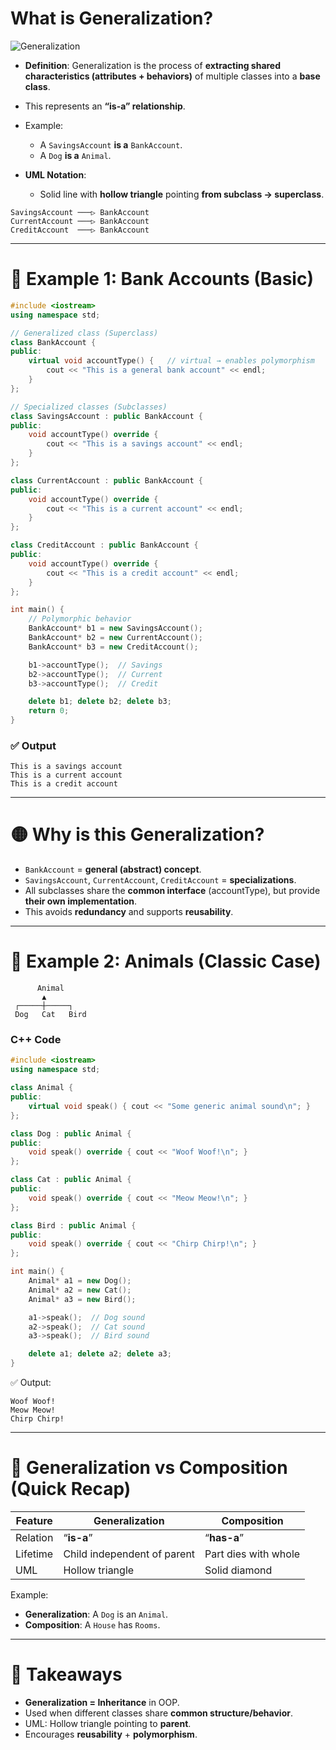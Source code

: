 # What is **Generalization**?
![Generalization](https://media.geeksforgeeks.org/wp-content/uploads/20250829154515190445/generalization.webp)
* **Definition**: Generalization is the process of **extracting shared characteristics (attributes + behaviors)** of multiple classes into a **base class**.

* This represents an **“is-a” relationship**.

* Example:

  * A `SavingsAccount` **is a** `BankAccount`.
  * A `Dog` **is a** `Animal`.

* **UML Notation**:

  * Solid line with **hollow triangle** pointing **from subclass → superclass**.

```
SavingsAccount ───▷ BankAccount
CurrentAccount ───▷ BankAccount
CreditAccount  ───▷ BankAccount
```

---

# 📝 Example 1: Bank Accounts (Basic)

```cpp
#include <iostream>
using namespace std;

// Generalized class (Superclass)
class BankAccount {
public:
    virtual void accountType() {   // virtual → enables polymorphism
        cout << "This is a general bank account" << endl;
    }
};

// Specialized classes (Subclasses)
class SavingsAccount : public BankAccount {
public:
    void accountType() override {
        cout << "This is a savings account" << endl;
    }
};

class CurrentAccount : public BankAccount {
public:
    void accountType() override {
        cout << "This is a current account" << endl;
    }
};

class CreditAccount : public BankAccount {
public:
    void accountType() override {
        cout << "This is a credit account" << endl;
    }
};

int main() {
    // Polymorphic behavior
    BankAccount* b1 = new SavingsAccount();
    BankAccount* b2 = new CurrentAccount();
    BankAccount* b3 = new CreditAccount();

    b1->accountType();  // Savings
    b2->accountType();  // Current
    b3->accountType();  // Credit

    delete b1; delete b2; delete b3;
    return 0;
}
```

### ✅ Output

```
This is a savings account
This is a current account
This is a credit account
```

---

# 🟡 Why is this **Generalization**?

* `BankAccount` = **general (abstract) concept**.
* `SavingsAccount`, `CurrentAccount`, `CreditAccount` = **specializations**.
* All subclasses share the **common interface** (accountType), but provide **their own implementation**.
* This avoids **redundancy** and supports **reusability**.

---

# 🧠 Example 2: Animals (Classic Case)

```
      Animal
       ▲
 ┌─────┼─────┐
 Dog   Cat   Bird
```

### C++ Code

```cpp
#include <iostream>
using namespace std;

class Animal {
public:
    virtual void speak() { cout << "Some generic animal sound\n"; }
};

class Dog : public Animal {
public:
    void speak() override { cout << "Woof Woof!\n"; }
};

class Cat : public Animal {
public:
    void speak() override { cout << "Meow Meow!\n"; }
};

class Bird : public Animal {
public:
    void speak() override { cout << "Chirp Chirp!\n"; }
};

int main() {
    Animal* a1 = new Dog();
    Animal* a2 = new Cat();
    Animal* a3 = new Bird();

    a1->speak();  // Dog sound
    a2->speak();  // Cat sound
    a3->speak();  // Bird sound

    delete a1; delete a2; delete a3;
}
```

✅ Output:

```
Woof Woof!
Meow Meow!
Chirp Chirp!
```

---

# 🔴 Generalization vs Composition (Quick Recap)

| Feature  | **Generalization**          | **Composition**      |
| -------- | --------------------------- | -------------------- |
| Relation | “**is-a**”                  | “**has-a**”          |
| Lifetime | Child independent of parent | Part dies with whole |
| UML      | Hollow triangle             | Solid diamond        |

Example:

* **Generalization**: A `Dog` is an `Animal`.
* **Composition**: A `House` has `Rooms`.

---

# 🎯 Takeaways

* **Generalization = Inheritance** in OOP.
* Used when different classes share **common structure/behavior**.
* UML: Hollow triangle pointing to **parent**.
* Encourages **reusability** + **polymorphism**.
